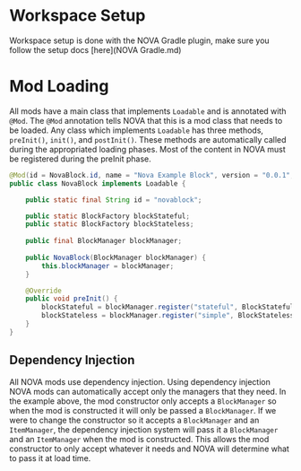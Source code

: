 # Workspace Setup

Workspace setup is done with the NOVA Gradle plugin, make sure you follow the setup docs [here](NOVA Gradle.md)

# Mod Loading
All mods have a main class that implements `Loadable` and is annotated with `@Mod`. The `@Mod` annotation tells NOVA that this is a mod class that needs to be loaded. Any class which implements `Loadable` has three methods, `preInit()`, `init()`, and `postInit()`. These methods are automatically called during the appropriated loading phases. Most of the content in NOVA must be registered during the preInit phase.

```java
@Mod(id = NovaBlock.id, name = "Nova Example Block", version = "0.0.1", novaVersion = "0.1.0")
public class NovaBlock implements Loadable {

    public static final String id = "novablock";

    public static BlockFactory blockStateful;
    public static BlockFactory blockStateless;
    
    public final BlockManager blockManager;
    
    public NovaBlock(BlockManager blockManager) {
        this.blockManager = blockManager;
    }

    @Override
    public void preInit() {
        blockStateful = blockManager.register("stateful", BlockStateful::new);
        blockStateless = blockManager.register("simple", BlockStateless::new);
    }
}
```

## Dependency Injection
All NOVA mods use dependency injection. Using dependency injection NOVA mods can automatically accept only the managers that they need. In the example above, the mod constructor only accepts a `BlockManager` so when the mod is constructed it will only be passed a `BlockManager`. If we were to change the constructor so it accepts a `BlockManager` and an `ItemManager`, the dependency injection system will pass it a `BlockManager` and an `ItemManager` when the mod is constructed. This allows the mod constructor to only accept whatever it needs and NOVA will determine what to pass it at load time.
